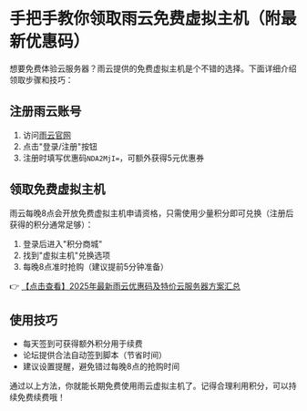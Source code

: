 # 手把手教你领取雨云免费虚拟主机（附最新优惠码）

想要免费体验云服务器？雨云提供的免费虚拟主机是个不错的选择。下面详细介绍领取步骤和技巧：

## 注册雨云账号

1. 访问[雨云官网](https://bit.ly/RainYun)
2. 点击"登录/注册"按钮
3. 注册时填写优惠码`NDA2MjI=`，可额外获得5元优惠券

## 领取免费虚拟主机

雨云每晚8点会开放免费虚拟主机申请资格，只需使用少量积分即可兑换（注册后获得的积分通常足够）：

1. 登录后进入"积分商城"
2. 找到"虚拟主机"兑换选项
3. 每晚8点准时抢购（建议提前5分钟准备）

👉 [【点击查看】2025年最新雨云优惠码及特价云服务器方案汇总](https://bit.ly/RainYun)

## 使用技巧

- 每天签到可获得额外积分用于续费
- 论坛提供合法自动签到脚本（节省时间）
- 建议设置提醒，避免错过每晚8点的抢购时间

通过以上方法，你就能长期免费使用雨云虚拟主机了。记得合理利用积分，可以持续免费续费哦！